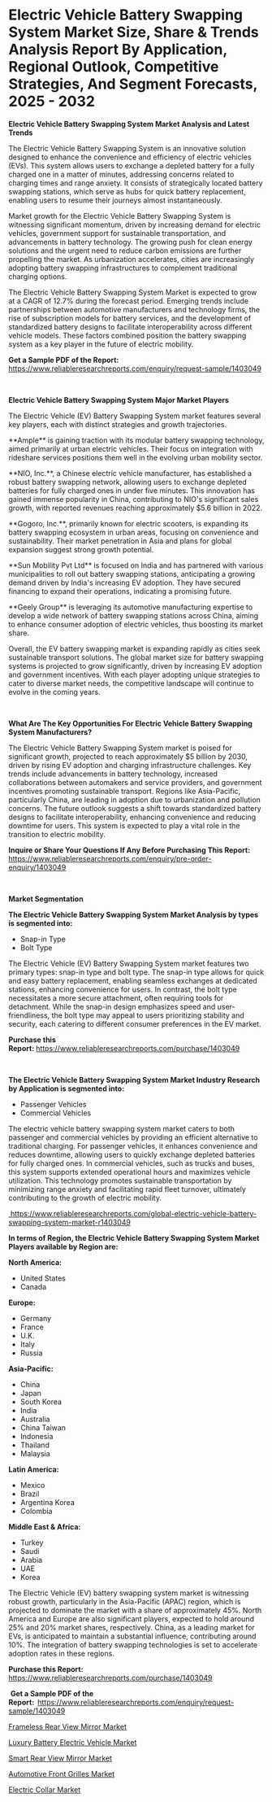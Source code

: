 <p><h1>Electric Vehicle Battery Swapping System Market Size, Share & Trends Analysis Report By Application, Regional Outlook, Competitive Strategies, And Segment Forecasts, 2025 - 2032</h1></p><p><strong>Electric Vehicle Battery Swapping System Market Analysis and Latest Trends</strong></p>
<p><p>The Electric Vehicle Battery Swapping System is an innovative solution designed to enhance the convenience and efficiency of electric vehicles (EVs). This system allows users to exchange a depleted battery for a fully charged one in a matter of minutes, addressing concerns related to charging times and range anxiety. It consists of strategically located battery swapping stations, which serve as hubs for quick battery replacement, enabling users to resume their journeys almost instantaneously.</p><p>Market growth for the Electric Vehicle Battery Swapping System is witnessing significant momentum, driven by increasing demand for electric vehicles, government support for sustainable transportation, and advancements in battery technology. The growing push for clean energy solutions and the urgent need to reduce carbon emissions are further propelling the market. As urbanization accelerates, cities are increasingly adopting battery swapping infrastructures to complement traditional charging options.</p><p>The Electric Vehicle Battery Swapping System Market is expected to grow at a CAGR of 12.7% during the forecast period. Emerging trends include partnerships between automotive manufacturers and technology firms, the rise of subscription models for battery services, and the development of standardized battery designs to facilitate interoperability across different vehicle models. These factors combined position the battery swapping system as a key player in the future of electric mobility.</p></p>
<p><strong>Get a Sample PDF of the Report:&nbsp;</strong> <a href="https://www.reliableresearchreports.com/enquiry/request-sample/1403049?utm_campaign=24&utm_medium=2&utm_source=Github&utm_content=ia&utm_term=12012025&utm_id=electric-vehicle-battery-swapping-system">https://www.reliableresearchreports.com/enquiry/request-sample/1403049</a></p>
<p>&nbsp;</p>
<p><strong>Electric Vehicle Battery Swapping System Major Market Players</strong></p>
<p><p>The Electric Vehicle (EV) Battery Swapping System market features several key players, each with distinct strategies and growth trajectories.</p><p>**Ample** is gaining traction with its modular battery swapping technology, aimed primarily at urban electric vehicles. Their focus on integration with rideshare services positions them well in the evolving urban mobility sector. </p><p>**NIO, Inc.**, a Chinese electric vehicle manufacturer, has established a robust battery swapping network, allowing users to exchange depleted batteries for fully charged ones in under five minutes. This innovation has gained immense popularity in China, contributing to NIO's significant sales growth, with reported revenues reaching approximately $5.6 billion in 2022.</p><p>**Gogoro, Inc.**, primarily known for electric scooters, is expanding its battery swapping ecosystem in urban areas, focusing on convenience and sustainability. Their market penetration in Asia and plans for global expansion suggest strong growth potential.</p><p>**Sun Mobility Pvt Ltd** is focused on India and has partnered with various municipalities to roll out battery swapping stations, anticipating a growing demand driven by India's increasing EV adoption. They have secured financing to expand their operations, indicating a promising future.</p><p>**Geely Group** is leveraging its automotive manufacturing expertise to develop a wide network of battery swapping stations across China, aiming to enhance consumer adoption of electric vehicles, thus boosting its market share.</p><p>Overall, the EV battery swapping market is expanding rapidly as cities seek sustainable transport solutions. The global market size for battery swapping systems is projected to grow significantly, driven by increasing EV adoption and government incentives. With each player adopting unique strategies to cater to diverse market needs, the competitive landscape will continue to evolve in the coming years.</p></p>
<p>&nbsp;</p>
<p><strong>What Are The Key Opportunities For Electric Vehicle Battery Swapping System Manufacturers?</strong></p>
<p><p>The Electric Vehicle Battery Swapping System market is poised for significant growth, projected to reach approximately $5 billion by 2030, driven by rising EV adoption and charging infrastructure challenges. Key trends include advancements in battery technology, increased collaborations between automakers and service providers, and government incentives promoting sustainable transport. Regions like Asia-Pacific, particularly China, are leading in adoption due to urbanization and pollution concerns. The future outlook suggests a shift towards standardized battery designs to facilitate interoperability, enhancing convenience and reducing downtime for users. This system is expected to play a vital role in the transition to electric mobility.</p></p>
<p><strong>Inquire or Share Your Questions If Any Before Purchasing This Report:</strong> <a href="https://www.reliableresearchreports.com/enquiry/pre-order-enquiry/1403049?utm_campaign=24&utm_medium=2&utm_source=Github&utm_content=ia&utm_term=12012025&utm_id=electric-vehicle-battery-swapping-system">https://www.reliableresearchreports.com/enquiry/pre-order-enquiry/1403049</a></p>
<p>&nbsp;</p>
<p><strong>Market Segmentation</strong></p>
<p><strong>The Electric Vehicle Battery Swapping System Market Analysis by types is segmented into:</strong></p>
<p><ul><li>Snap-in Type</li><li>Bolt Type</li></ul></p>
<p><p>The Electric Vehicle (EV) Battery Swapping System market features two primary types: snap-in type and bolt type. The snap-in type allows for quick and easy battery replacement, enabling seamless exchanges at dedicated stations, enhancing convenience for users. In contrast, the bolt type necessitates a more secure attachment, often requiring tools for detachment. While the snap-in design emphasizes speed and user-friendliness, the bolt type may appeal to users prioritizing stability and security, each catering to different consumer preferences in the EV market.</p></p>
<p><strong>Purchase this Report:&nbsp;</strong><a href="https://www.reliableresearchreports.com/purchase/1403049?utm_campaign=24&utm_medium=2&utm_source=Github&utm_content=ia&utm_term=12012025&utm_id=electric-vehicle-battery-swapping-system">https://www.reliableresearchreports.com/purchase/1403049</a></p>
<p>&nbsp;</p>
<p><strong>The Electric Vehicle Battery Swapping System Market Industry Research by Application is segmented into:</strong></p>
<p><ul><li>Passenger Vehicles</li><li>Commercial Vehicles</li></ul></p>
<p><p>The electric vehicle battery swapping system market caters to both passenger and commercial vehicles by providing an efficient alternative to traditional charging. For passenger vehicles, it enhances convenience and reduces downtime, allowing users to quickly exchange depleted batteries for fully charged ones. In commercial vehicles, such as trucks and buses, this system supports extended operational hours and maximizes vehicle utilization. This technology promotes sustainable transportation by minimizing range anxiety and facilitating rapid fleet turnover, ultimately contributing to the growth of electric mobility.</p></p>
<p><a href="https://www.reliableresearchreports.com/global-electric-vehicle-battery-swapping-system-market-r1403049?utm_campaign=24&utm_medium=2&utm_source=Github&utm_content=ia&utm_term=12012025&utm_id=electric-vehicle-battery-swapping-system">&nbsp;https://www.reliableresearchreports.com/global-electric-vehicle-battery-swapping-system-market-r1403049</a></p>
<p><strong>In terms of Region, the Electric Vehicle Battery Swapping System Market Players available by Region are:</strong></p>
<p>
    <p> <strong> North America: </strong>
        <ul>
            <li>United States</li>
            <li>Canada</li>
        </ul>
        </p> 
    <p> <strong> Europe: </strong>
        <ul>
            <li>Germany</li>
            <li>France</li>
            <li>U.K.</li>
            <li>Italy</li>
            <li>Russia</li>
        </ul>
        </p> 
    <p> <strong> Asia-Pacific: </strong>
        <ul>
            <li>China</li>
            <li>Japan</li>
            <li>South Korea</li>
            <li>India</li>
            <li>Australia</li>
            <li>China Taiwan</li>
            <li>Indonesia</li>
            <li>Thailand</li>
            <li>Malaysia</li>
        </ul>
        </p> 
    <p> <strong> Latin America: </strong>
        <ul>
            <li>Mexico</li>
            <li>Brazil</li>
            <li>Argentina Korea</li>
            <li>Colombia</li>
        </ul>
        </p> 
    <p> <strong> Middle East & Africa: </strong>
        <ul>
            <li>Turkey</li>
            <li>Saudi</li>
            <li>Arabia</li>
            <li>UAE</li>
            <li>Korea</li>
        </ul>
    </p>
    </p>
<p><p>The Electric Vehicle (EV) battery swapping system market is witnessing robust growth, particularly in the Asia-Pacific (APAC) region, which is projected to dominate the market with a share of approximately 45%. North America and Europe are also significant players, expected to hold around 25% and 20% market shares, respectively. China, as a leading market for EVs, is anticipated to maintain a substantial influence, contributing around 10%. The integration of battery swapping technologies is set to accelerate adoption rates in these regions.</p></p>
<p><strong>Purchase this Report: </strong><a href="https://www.reliableresearchreports.com/purchase/1403049?utm_campaign=24&utm_medium=2&utm_source=Github&utm_content=ia&utm_term=12012025&utm_id=electric-vehicle-battery-swapping-system">https://www.reliableresearchreports.com/purchase/1403049</a></p>
<p>&nbsp;<strong>Get a Sample PDF of the Report:&nbsp;&nbsp;</strong><a href="https://www.reliableresearchreports.com/enquiry/request-sample/1403049?utm_campaign=24&utm_medium=2&utm_source=Github&utm_content=ia&utm_term=12012025&utm_id=electric-vehicle-battery-swapping-system">https://www.reliableresearchreports.com/enquiry/request-sample/1403049</a></p>
<p><strong></strong></p>
<p><p><a href="https://github.com/norbeludie83/Market-Research-Report-List-1/blob/main/frameless-rear-view-mirror-market.md?utm_campaign=24&utm_medium=2&utm_source=Github&utm_content=ia&utm_term=12012025&utm_id=electric-vehicle-battery-swapping-system">Frameless Rear View Mirror Market</a></p><p><a href="https://github.com/jerhoskinson197676/Market-Research-Report-List-1/blob/main/luxury-battery-electric-vehicle-market.md?utm_campaign=24&utm_medium=2&utm_source=Github&utm_content=ia&utm_term=12012025&utm_id=electric-vehicle-battery-swapping-system">Luxury Battery Electric Vehicle Market</a></p><p><a href="https://github.com/shirleenfraker87/Market-Research-Report-List-1/blob/main/smart-rear-view-mirror-market.md?utm_campaign=24&utm_medium=2&utm_source=Github&utm_content=ia&utm_term=12012025&utm_id=electric-vehicle-battery-swapping-system">Smart Rear View Mirror Market</a></p><p><a href="https://github.com/mezokathleen834/Market-Research-Report-List-1/blob/main/automotive-front-grilles-market.md?utm_campaign=24&utm_medium=2&utm_source=Github&utm_content=ia&utm_term=12012025&utm_id=electric-vehicle-battery-swapping-system">Automotive Front Grilles Market</a></p><p><a href="https://github.com/JosephineMcguire65/Market-Research-Report-List-1/blob/main/electric-collar-market.md?utm_campaign=24&utm_medium=2&utm_source=Github&utm_content=ia&utm_term=12012025&utm_id=electric-vehicle-battery-swapping-system">Electric Collar Market</a></p></p>